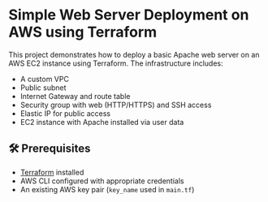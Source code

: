 # Simple Web Server Deployment on AWS using Terraform

This project demonstrates how to deploy a basic Apache web server on an AWS EC2 instance using Terraform. The infrastructure includes:

- A custom VPC
- Public subnet
- Internet Gateway and route table
- Security group with web (HTTP/HTTPS) and SSH access
- Elastic IP for public access
- EC2 instance with Apache installed via user data

## 🛠️ Prerequisites

- [Terraform](https://www.terraform.io/downloads.html) installed
- AWS CLI configured with appropriate credentials
- An existing AWS key pair (`key_name` used in `main.tf`)

